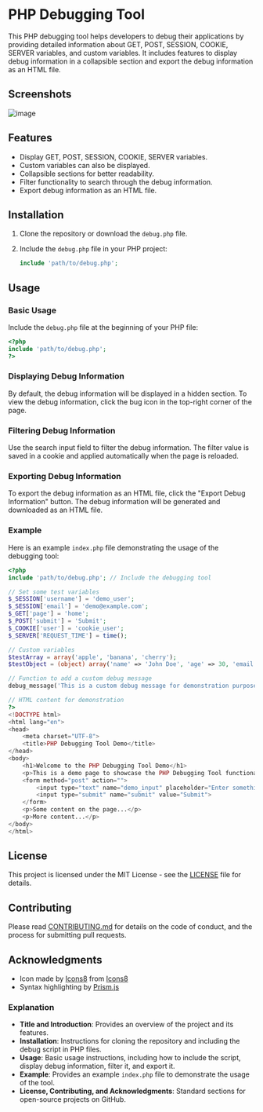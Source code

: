 # PHP Debugging Tool

This PHP debugging tool helps developers to debug their applications by providing detailed information about GET, POST, SESSION, COOKIE, SERVER variables, and custom variables. It includes features to display debug information in a collapsible section and export the debug information as an HTML file.

## Screenshots

![image](https://github.com/user-attachments/assets/550e902f-c68c-4144-a5ae-35bee3a7890d)

## Features

- Display GET, POST, SESSION, COOKIE, SERVER variables.
- Custom variables can also be displayed.
- Collapsible sections for better readability.
- Filter functionality to search through the debug information.
- Export debug information as an HTML file.

## Installation

1. Clone the repository or download the `debug.php` file.

2. Include the `debug.php` file in your PHP project:
    ```php
    include 'path/to/debug.php';
    ```

## Usage

### Basic Usage

Include the `debug.php` file at the beginning of your PHP file:
```php
<?php
include 'path/to/debug.php';
?>
```

### Displaying Debug Information

By default, the debug information will be displayed in a hidden section. To view the debug information, click the bug icon in the top-right corner of the page.

### Filtering Debug Information

Use the search input field to filter the debug information. The filter value is saved in a cookie and applied automatically when the page is reloaded.

### Exporting Debug Information

To export the debug information as an HTML file, click the "Export Debug Information" button. The debug information will be generated and downloaded as an HTML file.

### Example

Here is an example `index.php` file demonstrating the usage of the debugging tool:
```php
<?php
include 'path/to/debug.php'; // Include the debugging tool

// Set some test variables
$_SESSION['username'] = 'demo_user';
$_SESSION['email'] = 'demo@example.com';
$_GET['page'] = 'home';
$_POST['submit'] = 'Submit';
$_COOKIE['user'] = 'cookie_user';
$_SERVER['REQUEST_TIME'] = time();

// Custom variables
$testArray = array('apple', 'banana', 'cherry');
$testObject = (object) array('name' => 'John Doe', 'age' => 30, 'email' => 'john.doe@example.com');

// Function to add a custom debug message
debug_message('This is a custom debug message for demonstration purposes.');

// HTML content for demonstration
?>
<!DOCTYPE html>
<html lang="en">
<head>
    <meta charset="UTF-8">
    <title>PHP Debugging Tool Demo</title>
</head>
<body>
    <h1>Welcome to the PHP Debugging Tool Demo</h1>
    <p>This is a demo page to showcase the PHP Debugging Tool functionality.</p>
    <form method="post" action="">
        <input type="text" name="demo_input" placeholder="Enter something...">
        <input type="submit" name="submit" value="Submit">
    </form>
    <p>Some content on the page...</p>
    <p>More content...</p>
</body>
</html>
```

## License

This project is licensed under the MIT License - see the [LICENSE](LICENSE) file for details.

## Contributing

Please read [CONTRIBUTING.md](CONTRIBUTING.md) for details on the code of conduct, and the process for submitting pull requests.

## Acknowledgments

- Icon made by [Icons8](https://icons8.com/) from [Icons8](https://icons8.com/)
- Syntax highlighting by [Prism.js](https://prismjs.com/)

### Explanation

- **Title and Introduction**: Provides an overview of the project and its features.
- **Installation**: Instructions for cloning the repository and including the debug script in PHP files.
- **Usage**: Basic usage instructions, including how to include the script, display debug information, filter it, and export it.
- **Example**: Provides an example `index.php` file to demonstrate the usage of the tool.
- **License, Contributing, and Acknowledgments**: Standard sections for open-source projects on GitHub.
